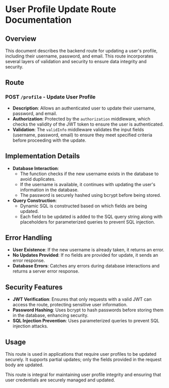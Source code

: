 # User Profile Update Route Documentation

## Overview

This document describes the backend route for updating a user's profile, including their username, password, and email. This route incorporates several layers of validation and security to ensure data integrity and security.

## Route

### **POST `/profile` - Update User Profile**

- **Description**: Allows an authenticated user to update their username, password, and email.
- **Authorization**: Protected by the `authorization` middleware, which checks the validity of the JWT token to ensure the user is authenticated.
- **Validation**: The `validInfo` middleware validates the input fields (username, password, email) to ensure they meet specified criteria before proceeding with the update.

## Implementation Details

- **Database Interaction**:
  - The function checks if the new username exists in the database to avoid duplicates.
  - If the username is available, it continues with updating the user's information in the database.
  - The password is securely hashed using bcrypt before being stored.
- **Query Construction**:
  - Dynamic SQL is constructed based on which fields are being updated.
  - Each field to be updated is added to the SQL query string along with placeholders for parameterized queries to prevent SQL injection.

## Error Handling

- **User Existence**: If the new username is already taken, it returns an error.
- **No Updates Provided**: If no fields are provided for update, it sends an error response.
- **Database Errors**: Catches any errors during database interactions and returns a server error response.

## Security Features

- **JWT Verification**: Ensures that only requests with a valid JWT can access the route, protecting sensitive user information.
- **Password Hashing**: Uses bcrypt to hash passwords before storing them in the database, enhancing security.
- **SQL Injection Prevention**: Uses parameterized queries to prevent SQL injection attacks.

## Usage

This route is used in applications that require user profiles to be updated securely. It supports partial updates; only the fields provided in the request body are updated.

This route is integral for maintaining user profile integrity and ensuring that user credentials are securely managed and updated.
